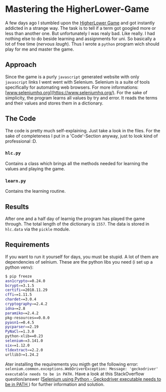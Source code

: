 # Mastering the HigherLower-Game

A few days ago I stumbled upon the [HigherLower Game](https://www.higherlowergame.com/) and got instantly addicted in a strange way. The task is to tell if a term got googled more or less than another one.
But unfortunately I was realy bad. Like really. I had nothing else to do beside learning and assignments for uni. So basically a lot of free time (*nervous laugh*). 
Thus I wrote a `python` program wich should play for me and master the game.

## Approach
Since the game is a purly `javascript` generated website with only `javascript` links I went went with Selenium. Selenium is a suite of tools specifically for automating web browsers. For more informations: [www.seleniumhq.org](https://www.seleniumhq.org/).
For the sake of simplicity, the program learns all values by try and error. It reads the terms and their values and stores them in a dictionary. 

## The Code
The code is pretty much self-explaining. Just take a look in the files. For the sake of completeness I put in a 'Code'-Section anyway, just to look kind of professional :D.
### `hlc.py`
Contains a class which brings all the methods needed for learning the values and playing the game.

### `learn.py`
Contains the learning routine.

## Results
After one and a half day of learnig the program has played the game through. The total length of the dictionary is `1557`. The data is stored in `hlc.data` via the `pickle` module.

## Requirements
If you want to run it yourself for days, you must be stupid. A lot of them are dependencies of selnium. These are the python libs you need (i set up a python venv):
```bash
$ pip freeze
asn1crypto==0.24.0
bcrypt==3.1.5
certifi==2018.11.29
cffi==1.11.5
chardet==3.0.4
cryptography==2.4.2
idna==2.8
paramiko==2.4.2
pkg-resources==0.0.0
pyasn1==0.4.5
pycparser==2.19
PyNaCl==1.3.0
python-xlib==0.23
selenium==3.141.0
six==1.12.0
tldextract==2.2.0
urllib3>=1.24.2
```
Ater installing the requirements you migth get the following error:
`selenium.common.exceptions.WebDriverException: Message: 'geckodriver' executable needs to be in PATH.`
Have a look at this StackOverflow question/answer ([Selenium using Python - Geckodriver executable needs to be in PATH ](https://stackoverflow.com/questions/40208051/selenium-using-python-geckodriver-executable-needs-to-be-in-path?answertab=votes#tab-top)) for further information and solution.
